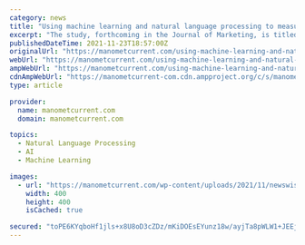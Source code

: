 ```yaml
---
category: news
title: "Using machine learning and natural language processing to measure consumer reviews for product attribute insights"
excerpt: "The study, forthcoming in the Journal of Marketing, is titled “Attribute Embedding: Learning Hierarchical Representations of Product Attributes from Consumer Reviews” and is authored by Xin (Shane) Wang,"
publishedDateTime: 2021-11-23T18:57:00Z
originalUrl: "https://manometcurrent.com/using-machine-learning-and-natural-language-processing-to-measure-consumer-reviews-for-product-attribute-insights/"
webUrl: "https://manometcurrent.com/using-machine-learning-and-natural-language-processing-to-measure-consumer-reviews-for-product-attribute-insights/"
ampWebUrl: "https://manometcurrent.com/using-machine-learning-and-natural-language-processing-to-measure-consumer-reviews-for-product-attribute-insights/"
cdnAmpWebUrl: "https://manometcurrent-com.cdn.ampproject.org/c/s/manometcurrent.com/using-machine-learning-and-natural-language-processing-to-measure-consumer-reviews-for-product-attribute-insights/"
type: article

provider:
  name: manometcurrent.com
  domain: manometcurrent.com

topics:
  - Natural Language Processing
  - AI
  - Machine Learning

images:
  - url: "https://manometcurrent.com/wp-content/uploads/2021/11/newswise-logo-square.jpg"
    width: 400
    height: 400
    isCached: true

secured: "toPE6KYqboHf1jls+x8U8oD3cZDz/mKiDOEsEYunz18w/ayjTa8pWLW1+JEEjxlK9ruTnu6x6gLTPrYf30eOXFU0HLiJ2UK+gwTahb94UdraKkWDum0Ev64DhFrMOKSOWlZymbOgU3+pX7rqZM6EZnBU2x04TVh4u1QAI6+vgkLkHt7CF40bHMTexocB/HGy5varbKafHWUaAIHynR4sgwEyzvvd3tN1lpnbZ6lAlKw/NVD9XCtM3lnH7MxUNHApuewQsieEmzOZZ5t4ctjY87Q2MQ1LFVvuUcchJlLPKecWfDjON5LCs722YHeXM5vQmNXfY8xqGxeN5L8xwfKp6r0GNO9fRBWV090IvRaf5eo=;hht9A1O0TSvGXua6DQsWfA=="
---
```


